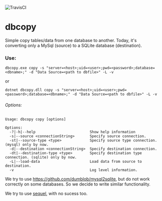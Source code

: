 ![TravisCI](https://api.travis-ci.org/thundertecnologia/dbcopy.svg?branch=master)

# dbcopy

Simple copy tables/data from one database to another. 
Today, it's converting only a MySql (source) to a SQLite database (destination).


### Use:
```
dbcopy.exe copy -s "server=<host>;uid=<user>;pwd=<password>;database=<dbname>;" -d "Data Source=<path to dbfile>" -L -v
```
or

```
dotnet dbcopy.dll copy -s "server=<host>;uid=<user>;pwd=<password>;database=<dbname>;" -d "Data Source=<path to dbfile>" -L -v
```

###### Options:

```
Usage: dbcopy copy [options]

Options:
  -?|-h|--help                         Show help information
  -s|--source <connectionString>       Specify source connection.
  -st|--source-type <type>             Specify source type connection. (mysql) only by now.
  -d|--destination <connectionString>  Specify destination connection.
  -dt|--destination-type <type>        Specify destination type connection. (sqlite) only by now.
  -L|--load-data                       Load data from source to destination.
  -v                                   Log level information.
```


We try to use https://github.com/dumblob/mysql2sqlite, but do not work correctly on some databases. So we decide to write similar functionality.

We try to use [sequel](http://sequel.jeremyevans.net/), with no sucess too.
